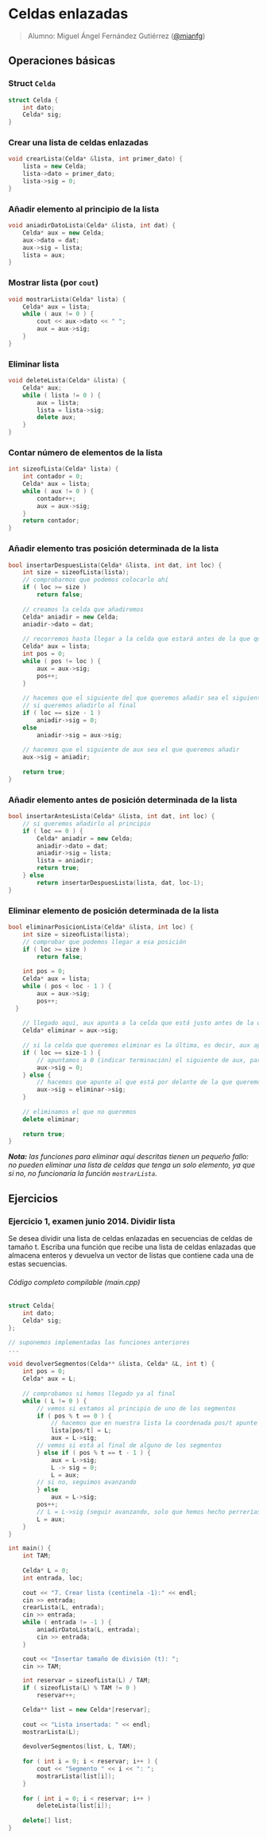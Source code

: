 # Celdas enlazadas

> Alumno: Miguel Ángel Fernández Gutiérrez ([@mianfg](https://github.com/mianfg))

## Operaciones básicas

### Struct `Celda`

~~~c++
struct Celda {
    int dato;
    Celda* sig;
}
~~~

### Crear una lista de celdas enlazadas

~~~c++
void crearLista(Celda* &lista, int primer_dato) {
    lista = new Celda;
    lista->dato = primer_dato;
    lista->sig = 0;
}
~~~

### Añadir elemento al principio de la lista

~~~c++
void aniadirDatoLista(Celda* &lista, int dat) {
    Celda* aux = new Celda;
    aux->dato = dat;
    aux->sig = lista;
    lista = aux;
}
~~~

### Mostrar lista (por `cout`)

~~~c++
void mostrarLista(Celda* lista) {
    Celda* aux = lista;
    while ( aux != 0 ) {
        cout << aux->dato << " ";
        aux = aux->sig;
    }
}
~~~

### Eliminar lista

~~~c++
void deleteLista(Celda* &lista) {
    Celda* aux;
    while ( lista != 0 ) {
        aux = lista;
        lista = lista->sig;
        delete aux;
    }
}
~~~

### Contar número de elementos de la lista

~~~c++
int sizeofLista(Celda* lista) {
    int contador = 0;
    Celda* aux = lista;
    while ( aux != 0 ) {
        contador++;
        aux = aux->sig;
    }
    return contador;
}
~~~

### Añadir elemento tras posición determinada de la lista

~~~c++
bool insertarDespuesLista(Celda* &lista, int dat, int loc) {
    int size = sizeofLista(lista);
    // comprobarmos que podemos colocarlo ahí
    if ( loc >= size )
        return false;
    
    // creamos la celda que añadiremos
    Celda* aniadir = new Celda;
    aniadir->dato = dat;
    
    // recorremos hasta llegar a la celda que estará antes de la que queremos añadir
    Celda* aux = lista;
    int pos = 0;
    while ( pos != loc ) {
        aux = aux->sig;
        pos++;
    }
    
    // hacemos que el siguiente del que queremos añadir sea el siguiente de aux
    // si queremos añadirlo al final
    if ( loc == size - 1 )
        aniadir->sig = 0;
    else
        aniadir->sig = aux->sig;
    
    // hacemos que el siguiente de aux sea el que queremos añadir
    aux->sig = aniadir;
    
    return true;
}
~~~

### Añadir elemento antes de posición determinada de la lista

~~~c++
bool insertarAntesLista(Celda* &lista, int dat, int loc) {
    // si queremos añadirlo al principio
    if ( loc == 0 ) {
        Celda* aniadir = new Celda;
        aniadir->dato = dat;
        aniadir->sig = lista;
        lista = aniadir;
        return true;
    } else
        return insertarDespuesLista(lista, dat, loc-1);
}
~~~

### Eliminar elemento de posición determinada de la lista

~~~c++
bool eliminarPosicionLista(Celda* &lista, int loc) {
    int size = sizeofLista(lista);
    // comprobar que podemos llegar a esa posición
    if ( loc >= size )
        return false;
    
    int pos = 0;
    Celda* aux = lista;
    while ( pos < loc - 1 ) {
        aux = aux->sig;
        pos++;
  }
    
    // llegado aquí, aux apunta a la celda que está justo antes de la que queremos eliminar
    Celda* eliminar = aux->sig;
    
    // si la celda que queremos eliminar es la última, es decir, aux apunta a la celda que está antes que la última
    if ( loc == size-1 ) {
        // apuntamos a 0 (indicar terminación) el siguiente de aux, para que ahora sea el último
        aux->sig = 0;
    } else {
        // hacemos que apunte al que está por delante de la que queremos eliminar
        aux->sig = eliminar->sig;
    }
    
    // eliminamos el que no queremos
    delete eliminar;
    
    return true;
}
~~~

_**Nota:** las funciones para eliminar aquí descritas tienen un pequeño fallo: no pueden eliminar una lista de celdas que tenga un solo elemento, ya que si no, no funcionaría la función `mostrarLista`._

## Ejercicios

### **Ejercicio 1, examen junio 2014.** Dividir lista

Se desea dividir una lista de celdas enlazadas en secuencias de celdas de tamaño t. Escriba una función que recibe una lista de celdas enlazadas que almacena enteros y devuelva un vector de listas que contiene cada una de estas secuencias.

###### Código completo compilable (main.cpp)
~~~c++
struct Celda{
    int dato;
    Celda* sig;
};

// suponemos implementadas las funciones anteriores
...

void devolverSegmentos(Celda** &lista, Celda* &L, int t) {
    int pos = 0;
    Celda* aux = L;
    
    // comprobamos si hemos llegado ya al final
    while ( L != 0 ) {
		// vemos si estamos al principio de uno de los segmentos
        if ( pos % t == 0 ) {
			// hacemos que en nuestra lista la coordenada pos/t apunte a como está ahora L
            lista[pos/t] = L;
            aux = L->sig;
        // vemos si está al final de alguno de los segmentos
        } else if ( pos % t == t - 1 ) {
            aux = L->sig;
            L -> sig = 0;
            L = aux;
        // si no, seguimos avanzando
        } else
			aux = L->sig;
        pos++;
        // L = L->sig (seguir avanzando, solo que hemos hecho perrerías con L antes y por eso lo hemos guardado en aux)
        L = aux;
    }
}

int main() {
    int TAM;
    
    Celda* L = 0;
    int entrada, loc;
    
    cout << "7. Crear lista (centinela -1):" << endl;
    cin >> entrada;
    crearLista(L, entrada);
    cin >> entrada;
    while ( entrada != -1 ) {
        aniadirDatoLista(L, entrada);
        cin >> entrada;
    }

    cout << "Insertar tamaño de división (t): ";
    cin >> TAM;

    int reservar = sizeofLista(L) / TAM;
    if ( sizeofLista(L) % TAM != 0 )
        reservar++;

    Celda** list = new Celda*[reservar];
	
	cout << "Lista insertada: " << endl;
	mostrarLista(L);
	
	devolverSegmentos(list, L, TAM);
	
    for ( int i = 0; i < reservar; i++ ) {
		cout << "Segmento " << i << ": ";
        mostrarLista(list[i]);
    }
    
    for ( int i = 0; i < reservar; i++ )
        deleteLista(list[i]);
    
    delete[] list;
}
~~~
